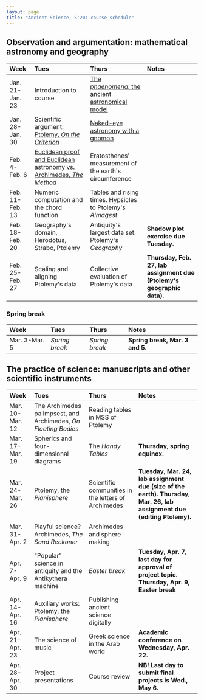 ```yaml
---
layout: page
title: "Ancient Science, S'20: course schedule"
---
```


## Observation and argumentation: mathematical astronomy and geography

| Week | Tues | Thurs     |     Notes  |
| :------------- |:------------- | :------------- |:------------- |
|Jan. 21-Jan. 23 | Introduction to course | [The *phaenomena*: the ancient astronomical model](../assignments/phaenomena/) |   |
|Jan. 28-Jan. 30 | Scientific argument: [Ptolemy, *On the Criterion*](../assignments/criterion/) | [Naked-eye astronomy with a gnomon](../assignments/gnomon/) |   |
|Feb. 4-Feb. 6 | [Euclidean proof and Euclidean astronomy vs. Archimedes, *The Method*](../assignments/proof/) | Eratosthenes' measurement of the earth's circumference |   |
|Feb. 11-Feb. 13 | Numeric computation and the chord function | Tables and rising times. Hypsicles to Ptolemy's *Almagest* |   |
|Feb. 18-Feb. 20 | Geography's domain, Herodotus, Strabo, Ptolemy | Antiquity's largest data set: Ptolemy's *Geography* | **Shadow plot exercise due Tuesday.**  |
|Feb. 25-Feb. 27 | Scaling and aligning Ptolemy's data | Collective evaluation of Ptolemy's data | **Thursday, Feb. 27, lab assignment due (Ptolemy's geographic data).**  |


### Spring break

| Week | Tues | Thurs     |     Notes  |
| :------------- |:------------- | :------------- |:------------- |
|Mar. 3-Mar. 5 | *Spring break* | *Spring break* | **Spring break, Mar. 3 and 5.**  |


## The practice of science: manuscripts and other scientific instruments

| Week | Tues | Thurs     |     Notes  |
| :------------- |:------------- | :------------- |:------------- |
|Mar. 10-Mar. 12 | The Archimedes palimpsest, and Archimedes, *On Floating Bodies* | Reading tables in MSS of Ptolemy |   |
|Mar. 17-Mar. 19 | Spherics and four-dimensional diagrams | The *Handy Tables* | **Thursday, spring equinox.**  |
|Mar. 24-Mar. 26 | Ptolemy, the *Planisphere* | Scientific communities in the letters of Archimedes | **Tuesday, Mar. 24, lab assignment due (size of the earth).** **Thursday, Mar. 26, lab assignment due (editing Ptolemy).**  |
|Mar. 31-Apr. 2 | Playful science? Archimedes, *The Sand Reckoner* | Archimedes and sphere making |   |
|Apr. 7-Apr. 9 | "Popular" science in antiquity and the Antikythera machine | *Easter break* | **Tuesday, Apr. 7, last day for approval of project topic.** **Thursday, Apr. 9, Easter break**  |
|Apr. 14-Apr. 16 | Auxiliary works: Ptolemy, the *Planisphere* | Publishing ancient science digitally |   |
|Apr. 21-Apr. 23 | The science of music | Greek science in the Arab world | **Academic conference on Wednesday, Apr. 22.**  |
|Apr. 28-Apr. 30 | Project presentations | Course review | **NB! Last day to submit final projects is Wed., May 6.**  |
